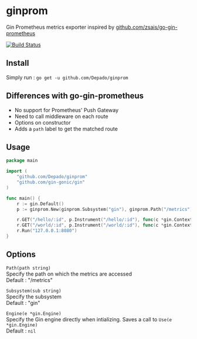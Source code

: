 # ginprom
Gin Prometheus metrics exporter inspired by [github.com/zsais/go-gin-prometheus](https://github.com/zsais/go-gin-prometheus)

[![Build Status](https://drone.depado.eu/api/badges/Depado/ginprom/status.svg)](https://drone.depado.eu/Depado/ginprom)


## Install

Simply run :
`go get -u github.com/Depado/ginprom`

## Differences with go-gin-prometheus

- No support for Prometheus' Push Gateway
- Need to call middleware on each route
- Options on constructor
- Adds a `path` label to get the matched route

## Usage

```go
package main

import (
	"github.com/Depado/ginprom"
	"github.com/gin-gonic/gin"
)

func main() {
	r := gin.Default()
	p := ginprom.New(ginprom.Subsystem("gin"), ginprom.Path("/metrics"), ginprom.Engine(r))

	r.GET("/hello/:id", p.Instrument("/hello/:id"), func(c *gin.Context) {})
	r.GET("/world/:id", p.Instrument("/world/:id"), func(c *gin.Context) {})
	r.Run("127.0.0.1:8080")
}
```

## Options

`Path(path string)`  
Specify the path on which the metrics are accessed  
Default : "/metrics"

`Subsystem(sub string)`  
Specify the subsystem  
Default : "gin"

`Engine(e *gin.Engine)`  
Specify the Gin engine directly when intializing. 
Saves a call to `Use(e *gin.Engine)`  
Default : `nil`